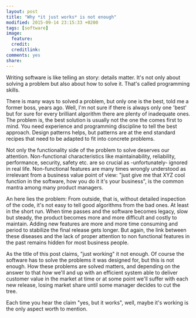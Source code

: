 ```yaml
---
layout: post
title: "Why *it just works* is not enough"
modified: 2015-09-14 23:15:33 +0200
tags: [software]
image:
  feature: 
  credit: 
  creditlink: 
comments: yes
share: 
---
```

Writing software is like telling an story: details matter. It's not only about solving a problem but also about how to solve it. That's called programming skills.

There is many ways to solved a problem, but only one is the best, told me a former boss, years ago. Well, I'm not sure if there is always only one 'best' but for sure for every brilliant algorithm there are plenty of inadequate ones. The problem is, the best solution is usually not the one the comes first to mind. You need experience and programming discipline to tell the best approach. Design patterns helps, but patterns are at the end standard recipes that need to be adapted to fit into concrete problems.

Not only the functionality side of the problem to solve deserves our attention. Non-functional characteristics like maintainability, reliability, performance, security, safety etc. are so crucial as -unfortunately- ignored in real life. Non-functional features are many times wrongly understood as irrelevant from a business value point of view: "just give me that XYZ cool function in the software, how you do it it's your business", is the common mantra among many product managers.  

An here lies the problem: From outside, that is, without detailed inspection of the code, it's not easy to tell good algorithms from the bad ones. At least in the short run. When time passes and the software becomes legacy, slow but steady, the product becomes more and more difficult and costly to maintain. Adding new features are more and more time consuming and period to stabilize the final release gets longer. But again, the link between these diseases and the lack of proper attention to non functional features in the past remains hidden for most business people.
  
As the title of this post claims, "just working" it not enough. Of course the software has to solve the problems it was designed for, but this is not enough. How these problems are solved matters, and depending on the answer to that *how* we'll and up with an efficient system able to deliver customer value in the market at time or at some point we'll suffer with each new release, losing market share until some manager decides to cut the tree.

Each time you hear the claim "yes, but it works", well, maybe it's working is the only aspect worth to mention.    
    
